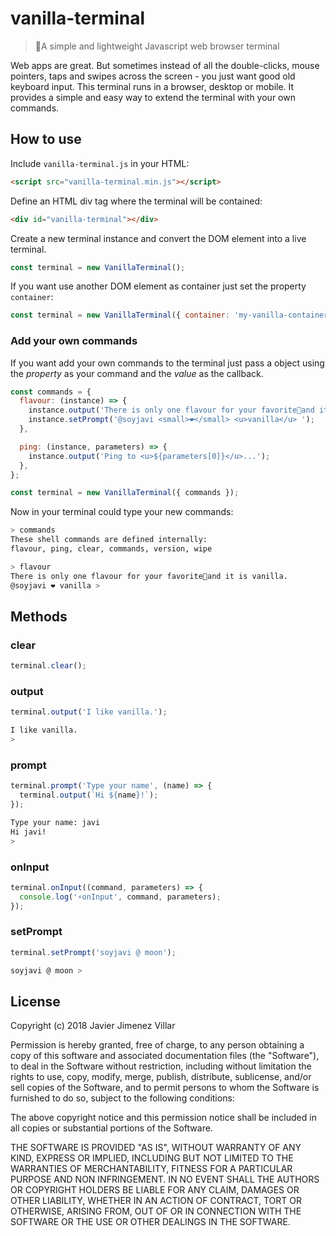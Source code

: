 # vanilla-terminal

> 🍦A simple and lightweight Javascript web browser terminal

Web apps are great. But sometimes instead of all the double-clicks, mouse pointers, taps and swipes across the screen - you just want good old keyboard input. This terminal runs in a browser, desktop or mobile. It provides a simple and easy way to extend the terminal with your own commands.

## How to use
Include `vanilla-terminal.js` in your HTML:

```html
<script src="vanilla-terminal.min.js"></script>
```

Define an HTML div tag where the terminal will be contained:

```html
<div id="vanilla-terminal"></div>
```

Create a new terminal instance and convert the DOM element into a live terminal.

```js
const terminal = new VanillaTerminal();
```

If you want use another DOM element as container just set the property `container`:

```js
const terminal = new VanillaTerminal({ container: 'my-vanilla-container' });
```

### Add your own commands
If you want add your own commands to the terminal just pass a object using the *property* as your command and the *value* as the callback.

```js
const commands = {
  flavour: (instance) => {
    instance.output('There is only one flavour for your favorite🍦and it is <b>vanilla<b>.')
    instance.setPrompt('@soyjavi <small>❤️</small> <u>vanilla</u> ');
  },

  ping: (instance, parameters) => {
    instance.output('Ping to <u>${parameters[0]}</u>...');
  },
};

const terminal = new VanillaTerminal({ commands });
```

Now in your terminal could type your new commands:

```bash
> commands
These shell commands are defined internally:
flavour, ping, clear, commands, version, wipe

> flavour
There is only one flavour for your favorite🍦and it is vanilla.
@soyjavi ❤️ vanilla >
```

## Methods

### clear

```js
terminal.clear();
```

### output

```js
terminal.output('I like vanilla.');
```

```bash
I like vanilla.
>
```

### prompt

```js
terminal.prompt('Type your name', (name) => {
  terminal.output(`Hi ${name}!`);
});
```

```bash
Type your name: javi
Hi javi!
>
```

### onInput

```js
terminal.onInput((command, parameters) => {
  console.log('⚡️onInput', command, parameters);
});
```

### setPrompt

```js
terminal.setPrompt('soyjavi @ moon');
```

```bash
soyjavi @ moon >
```

## License

Copyright (c) 2018 Javier Jimenez Villar

Permission is hereby granted, free of charge, to any person obtaining a copy of this software and associated documentation files (the "Software"), to deal in the Software without restriction, including without limitation the rights to use, copy, modify, merge, publish, distribute, sublicense, and/or sell copies of the Software, and to permit persons to whom the Software is furnished to do so, subject to the following conditions:

The above copyright notice and this permission notice shall be included in all copies or substantial portions of the Software.

THE SOFTWARE IS PROVIDED "AS IS", WITHOUT WARRANTY OF ANY KIND, EXPRESS OR IMPLIED, INCLUDING BUT NOT LIMITED TO THE WARRANTIES OF MERCHANTABILITY, FITNESS FOR A PARTICULAR PURPOSE AND NON INFRINGEMENT. IN NO EVENT SHALL THE AUTHORS OR COPYRIGHT HOLDERS BE LIABLE FOR ANY CLAIM, DAMAGES OR OTHER LIABILITY, WHETHER IN AN ACTION OF CONTRACT, TORT OR OTHERWISE, ARISING FROM, OUT OF OR IN CONNECTION WITH THE SOFTWARE OR THE USE OR OTHER DEALINGS IN THE SOFTWARE.
